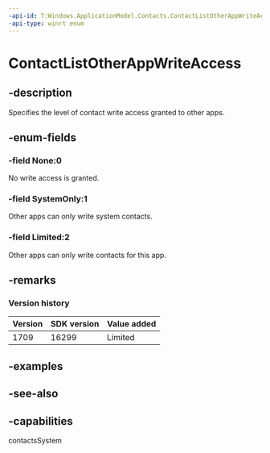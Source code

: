 ```yaml
---
-api-id: T:Windows.ApplicationModel.Contacts.ContactListOtherAppWriteAccess
-api-type: winrt enum
---
```


<!-- Enumeration syntax
public enum Windows.ApplicationModel.Contacts.ContactListOtherAppWriteAccess : int
-->

# ContactListOtherAppWriteAccess

## -description
Specifies the level of contact write access granted to other apps.

## -enum-fields
### -field None:0
No write access is granted.

### -field SystemOnly:1
Other apps can only write system contacts.

### -field Limited:2
Other apps can only write contacts for this app.

## -remarks

### Version history

| Version | SDK version | Value added |
| -- | -- | -- |
| 1709 | 16299 | Limited |

## -examples

## -see-also

## -capabilities
contactsSystem
